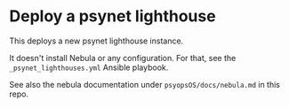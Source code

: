 # Deploy a psynet lighthouse

This deploys a new psynet lighthouse instance.

It doesn't install Nebula or any configuration.
For that, see the `_psynet_lighthouses.yml` Ansible playbook.

See also the nebula documentation under `psyopsOS/docs/nebula.md` in this repo.
